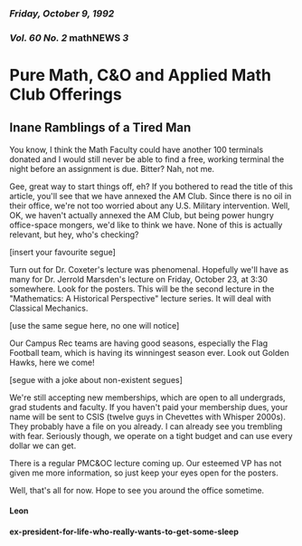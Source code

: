 ### *Friday, October 9, 1992*
### *Vol. 60 No. 2* math**NEWS**  *3*
# Pure Math, C&O and Applied Math Club Offerings
## Inane Ramblings of a Tired Man
You know, I think the Math Faculty could have another 100 terminals donated and I would still never be able to find a free, working terminal the night before an assignment is due. Bitter? Nah, not me.

Gee, great way to start things off, eh? If you bothered to read the title of this article, you'll see that we have annexed the AM Club. Since there is no oil in their office, we're not too worried about any U.S. Military intervention. Well, OK, we haven't actually annexed the AM Club, but being power hungry office-space mongers, we'd like to think we have. None of this is actually relevant, but hey, who's checking?

[insert your favourite segue]

Turn out for Dr. Coxeter's lecture was phenomenal. Hopefully we'll have as many for Dr. Jerrold Marsden's lecture on Friday, October 23, at 3:30 somewhere. Look for the posters. This will be the second lecture in the "Mathematics: A Historical Perspective" lecture series. It will deal with Classical Mechanics.

[use the same segue here, no one will notice]

Our Campus Rec teams are having good seasons, especially the Flag Football team, which is having its winningest season ever. Look out Golden Hawks, here we come!

[segue with a joke about non-existent segues]

We're still accepting new memberships, which are open to all undergrads, grad students and faculty. If you haven't paid your membership dues, your name will be sent to CSIS (twelve guys in Chevettes with Whisper 2000s). They probably have a file on you already. I can already see you trembling with fear. Seriously though, we operate on a tight budget and can use every dollar we can get.

There is a regular PMC&OC lecture coming up. Our esteemed VP has not given me more information, so just keep your eyes open for the posters.

Well, that's all for now. Hope to see you around the office sometime.

#### Leon
#### ex-president-for-life-who-really-wants-to-get-some-sleep
